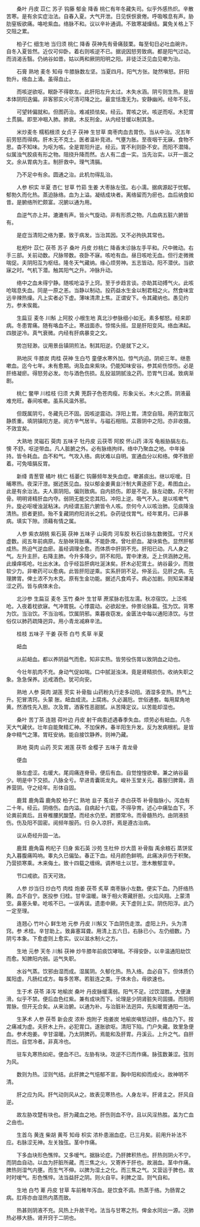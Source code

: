 <!-- { "loadSidebar": true } -->
　　桑叶 丹皮 苡仁 苏子 钩藤 郁金 降香 桃仁有年冬藏失司。似乎外感热炽。辛散苦寒。是有余实症治法。自春入夏。大气开泄。日见恹恹衰倦。呼吸喉息有声。胁肋窒板欲痛。咯呛紫血。络脉不和。议以辛补通调。不致寒凝燥结。冀免关格上下交阻之累。

　　柏子仁 细生地 当归须 桃仁 降香 茯神先有骨痛鼓栗。每至旬日必吐血碗许。自冬入夏皆然。近仅可仰卧。着右则咳逆不已。据说因怒劳致病。都是阳气过动。而消渴舌翳。仍纳谷如昔。姑以两和厥阴阳明之阳。非徒泛泛见血见嗽为治。

　　石膏 熟地 麦冬 知母 牛膝脉数左坚。当夏四月。阳气方张。陡然嗔怒。肝阳勃升。络血上涌。虽得血止。

　　而咳逆欲呕。眠卧不得欹左。此肝阳左升太过。木失水涵。阴亏则生热。是皆本体阴阳迭偏。非客邪实火可清可降之比。最宜恬澹无为。安静幽闲。经年不反。

　　可望转偏就和。但图药治。难减损怯矣。经云。胃咳之状。咳逆而呕。木犯胃土贯膈。即至冲咽入肺。肺衰。木反刑金。从内经甘缓以制其急。

　　米炒麦冬 糯稻根须 女贞子 茯神 生甘草 南枣肉血去胃伤。当从中治。况五年前劳怒而得病。肝木无不克土。医者温补竞进。气壅为胀。至夜咽干无寐。食物不思。杳不知味。为呕为咳。全是胃阳升逆。经云。胃不利则卧不安。而阳不潜降。似属浊气胶痰有形之物。阻挠升降而然。古人有二虚一实。当先治实。以开一面之文。余从胃病为主。制肝救中。理气清膈。

　　乃不足中有余。圆通之治。此机勿得乱治。

　　人参 枳实 半夏 杏仁 甘草 竹茹 生姜 大枣脉左弦。右小濡。据病源起于忧郁。郁勃久而化热。蒸迫脉络。血为上溢。凝结成块者。离络留而为瘀也。血后纳食如昔。是腑络所贮颇富。况腑以通为用。

　　血逆气亦上并。漉漉有声。皆火气旋动。非有形质之物。凡血病五脏六腑皆有。

　　是症当清阳之络为要。致于病发。当治其因。又不必拘执其常也。

　　枇杷叶 苡仁 茯苓 苏子 桑叶 丹皮 炒桃仁 降香末诊脉左手平和。尺中微动。右手三部。关前动数。尺脉带数。夜卧不寐。咳呛有血。昼日咳呛无血。但行走微微喘促。夫阴阳互为枢纽。隆冬天气藏纳。缘心烦劳神。五志皆动。阳不潜伏。当欲寐之时。气机下潜。触其阳气之升。冲脉升动。

　　络中之血未得宁静。随咳呛溢于上窍。至于步趋言谈。亦助其动搏气火。此咳呛喘息失血。同是一原之恙。当静以制动。投药益水生金以制君相之火。然食味宜远辛辣热燥。凡上实者必下虚。薄味清肃上焦。正谓安下。令其藏纳也。愚见约方。参末俟裁。

　　生扁豆 麦冬 川斛 上阿胶 小根生地 真北沙参脉细小如无。素多郁怒。经来即病。冬患胃痛。随有咯血不止。寒战面赤。惊惕头摇。显是肝阳变风。络血沸起。四肢逆冷。真气衰微。内经有肝病暴变之文。

　　势岂轻渺。议用景岳镇阴煎法。制其阳逆。仍是就下之义。

　　熟地灰 牛膝炭 肉桂 茯神 生白芍 童便水寒外加。惊气内迫。阴疟三年。继患嗽血。迄今七年。未有愈期。询及血来紫块。仍能知味安谷。参其疟伤惊伤。必是肝络凝瘀。得怒劳必发。勿与酒色伤损。乱投滋阴腻浊之药。恐胃气日减。致病渐剧。

　　桃仁 鳖甲 川桂枝 归须 大黄 茺蔚子色苍肉瘦。形象尖长。木火之质。阴液最难充旺。春间咳嗽。虽系风温外邪。

　　但既属阴亏。冬藏先已不固。因咳逆震动。浮阳上胃。清空自阻。用药宜取沉静质重。填阴镇阳方是。阅方辛气居半。与磁石相阻。苁蓉阴中之阳。亦非收摄。不效宜矣。

　　大熟地 灵磁石 萸肉 五味子 牡丹皮 云茯苓 阿胶 怀山药 泽泻 龟板胁膈左右。懊 不舒。呕逆带血。凡人脏腑之外。必有脉络拘绊。络中乃聚血之地。中年操持。皆令耗血。血不和气。气攻入络。病状难以自明。宣通血分以和络。俾不致瘀着。可免噎膈反胃。

　　新绛 青葱管 橘叶 桃仁 栝蒌仁 钩藤频年发失血症。嗽甚痰出。继以呕嗳。日晡寒热。夜深汗泄。据述医见血。投以郁金姜黄韭汁制大黄逐瘀下走。希图血止。此是有余治法。夫人禀阴阳。偏则致病。自内损伤。即是不足。脉左动数。尺不附骨。明明肾精肝血内夺。弱阴无能交恋其阳。冲阳上逆。吸气不入。是以咳嗽气升。旋必呕嗳浊涎粘沫。内经谓五脏六腑皆令人咳。奈何今人以咳治肺。见痰降浊清热。损者更损。殆不复藏阴府阳消长之机。杂药徒伐胃气。经年累月。已非暴病。填实下隙。须藉有情之属。

　　人参 紫衣胡桃 紫石英 茯神 五味子 山萸肉 河车胶 秋石诊脉左数微弦。寸尺关虚数。阅五年前病原。左胁映背胀痛。不能卧席。曾吐瘀血。凝块紫色。显然肝郁成热。热迫气逆血瘀。虽经调理全愈。而体质中肝阴不充。肝阳已动。凡人身之气。左升主肝。右降主肺。今升多降少。阴不和阳。胃中津液。乏上供涵肺之用。此燥痒咳呛。吐出水沫。合乎经旨肝病吐涎沫矣。肝木必犯胃土。纳谷最少。而肢软少力。非嗽药可以愈病。此皆肝阳逆乘。实系肝阴不足。仲圣云。见肝之病。先理脾胃。俾土浓不为木克。原有生金功能。据述凡食鸡子。病必加剧。则知呆滞凝涩之药。皆与病体未合。

　　北沙参 生扁豆 麦冬 玉竹 桑叶 生甘草 蔗浆脉右弦左濡。秋凉宿饮。上泛咳呛。入夜着枕欲寐。气冲胃脘。心悸震动。必欲起坐。仲景论脉篇。弦为饮。背寒为饮。当治饮。不当治咳。饮属阴邪。乘暮夜窃发。金匮法中每以通阳涤饮。与世俗仅以肺药疏降迥异。用小青龙减麻辛法。

　　桂枝 五味子 干姜 茯苓 白芍 炙草 半夏

　　衄血

　　从前衄血。都以养阴益气而愈。知非实热。皆劳役伤胃以致阴血之动也。

　　今壮年肌肉不充。身动气促如喘。口中腻涎浊沫。竟是肾精损伤。收纳失职之象。急急保养。远戒酒色。犹可向安。

　　熟地 人参 萸肉 湖莲 芡实 补骨脂 山药粉丸行走多动阳。酒湿多变热。热气上升。犯冒清窍。头蒙 胀。衄血成流。上腐疡。久必漏卮。世俗通套。每用犀角地黄。然酒性先入胆。次及胃。酒客性恶甜腻。从苦降定议。以苦能却湿也。

　　桑叶 苦丁茶 连翘 荷叶边 丹皮 射干病患述遇春季失血。烦劳必有衄血。凡冬天大气藏伏。壮年自能聚精汇神。不加保养。春半阳生升发。反为发病根机。是皆身中精气之薄。胃旺安纳。能自接饮静养。则神乃藏。

　　熟地 萸肉 山药 芡实 湘莲 茯苓 金樱子 五味子 青龙骨

　　便血

　　脉左虚涩。右缓大。尾闾痛连脊骨。便后有血。自觉惶惶欲晕。兼之纳谷最少。明是中下交损。八脉全亏。早进青囊斑龙丸。峻补玉堂关元。暮服归脾膏。涵养营阴。守之经年。形体自固。

　　鹿茸 鹿角霜 鹿角胶 柏子仁 熟地 韭子 菟丝子 赤白茯苓 补骨脂脉小。泻血有二十年。经云。阴络伤。血内溢。自病起十六载。不得孕育。述心中痛坠血下。不论粪前粪后。且脊椎腰尻酸楚。而经水仍至。跗膝常冷。而骨髓热灼。由阴液损伤。伤及阳不固密。阅频年服药。归 杂入凉肝。焉是遵古治病。

　　议从奇经升固一法。

　　鹿茸 鹿角霜 枸杞子 归身 紫石英 沙苑 生杜仲 炒大茴 补骨脂 禹余粮石 蒸饼浆丸入暮腹痛鸣响。睾丸久已偏坠。春正下血。经月颜色鲜明。此痛决非伤于积聚。乃营损寒乘。木来侮土。致十四载之缠绵。调养培土以甘。泄木散郁宜辛。

　　节口戒欲。百天可效。

　　人参 炒当归 炒白芍 肉桂 炮姜 茯苓 炙草 南枣脉小左数。便实下血。乃肝络热腾。血不自宁。医投参 归桂。甘辛温暖。昧于相火寄藏肝胆。火焰风翔。上蒙清空。鼻塞头晕。呛咳不已。一误再误。遗患中厥。夫下虚则上实。阴伤阳浮。此乃一定至理。

　　连翘心 竹叶心 鲜生地 元参 丹皮 川斛又 下血阴伤走泄。虚阳上升。头为清窍。参 术桂。辛甘助上。致鼻塞耳聋。用清上五六日。右脉已小。左仍细数。乃阴亏本象。下愈虚则上愈实。议以滋水制火之方。

　　生地 元参 天冬 川斛 茯神 炒牛膝年前痰饮哮喘。不得安卧。以辛温通阳劫饮而愈。知脾阳内弱。运气失职。

　　水谷气蒸。饮邪由湿而成。湿属阴。久郁化热。热入络。血必自下。但体质仍属阳虚。凡肠红成方。每多苦寒。若脏连之类。于体未合。毋欲速也。

　　生于术 茯苓 泽泻 地榆炭 桑叶 丹皮脉缓濡弱。阳气不足。过饮湿胜。大便溏滑。似乎不禁。便后血色红紫。兼有成块而下。论理是少阴肾脏失司固摄。而阳明胃脉。但开无合矣。从来治腑。以通为补。与治脏补法迥异。先拟暖胃通阳一法。

　　生茅术 人参 茯苓 新会皮 浓朴 炮附子 炮姜炭 地榆炭嗔怒动肝。络血乃下。按之痛减为虚。夫肝木上升。必犯胃口。遂胀欲呕。清阳下陷。门户失藏。致里急便血。参术炮姜。辛甘温暖。乃太阴脾药。焉能和及肝胃。丹溪云。上升之气。自肝而出。自觉冷者。非真冷也。

　　驻车丸寒热如疟。便血不已。左胁有块。攻逆不已而作痛。脉弦数兼涩。弦则为风。

　　数则为热。涩则气结。此肝脾之气悒郁不宣。胸中阳和抑而成火。故神明不清。

　　肝之应为风。肝气动则风从之。故表见寒热也。人身左半。肝肾主之。肝风自逆。

　　故左胁攻楚有块也。肝为藏血之地。肝伤则血不守。且以风淫热胜。盖为亡血之由也。

　　生首乌 黄连 柴胡 黄芩 知母 枳实 浓朴患溺血症。已三月矣。前用升补法不应。右脉涩无神。左关独弦。茎中作痛。

　　下多血块形色憔悴。又多嗳气。据脉论症。乃肝脾积热也。肝热则阴火不宁。而阴血自动。以血为肝脏所藏。而三焦之火。又寄养于肝也。故溺血。茎中作痛。脾热则湿气内壅。而生气不伸。以脾为湿土之化。而三焦之气。又营运于脾也。故时时嗳气。形色憔悴。法当益肝之阴。则火自平。利脾之湿。则气自和。

　　生地 白芍 萆 丹皮 甘草 车前稚年泻血。是饮食不调。热蒸于络。为肠胃之病。肛痔亦由湿热内蒸而致。

　　热甚则阴液不充。风热上升故干呛。法当与甘寒之剂。俾金水同出一源。况肺热必移大肠。肾开窍于二阴也。

